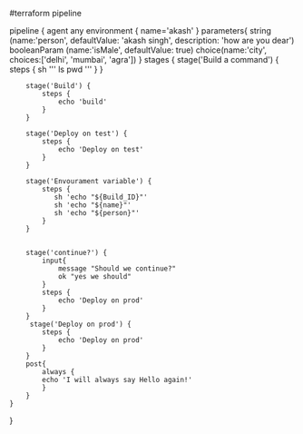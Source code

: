 #terraform pipeline


pipeline {
    agent any
    environment {
        name='akash'
    }
    parameters{
        string (name:'person', defaultValue: 'akash singh', description: 'how are you dear')
        booleanParam (name:'isMale', defaultValue: true)
        choice(name:'city', choices:['delhi', 'mumbai', 'agra'])
    }
    stages {
        stage('Build a command') {
            steps {
               sh '''
               ls
               pwd
               '''
            }
        }
        
        stage('Build') {
            steps {
                echo 'build'
            }
        }
        
        stage('Deploy on test') {
            steps {
                echo 'Deploy on test'
            }
        }
        
        stage('Envourament variable') {
            steps {
               sh 'echo "${Build_ID}"'
               sh 'echo "${name}"'
               sh 'echo "${person}"'
            }
        }
        
        
        stage('continue?') {
            input{
                message "Should we continue?"
                ok "yes we should"
            }
            steps {
                echo 'Deploy on prod'
            }
        }
         stage('Deploy on prod') {
            steps {
                echo 'Deploy on prod'
            }
        }
        post{
            always { 
            echo 'I will always say Hello again!'
            }
        }
    }
}
